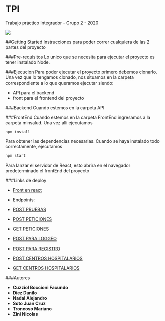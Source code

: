 # TPI 
Trabajo práctico Integrador - Grupo 2 - 2020

![](http://chaco.gov.ar/uploads/layout/0745de7c4262729ea422b99c6489bf5c.svg)


##Getting Started
Instrucciones para poder correr cualquiera de las 2 partes del proyecto

###Pre-requisitos
Lo unico que se necesita para ejecutar el proyecto es tener instalado Node.


###Ejecucion
Para poder ejecutar el proyecto primero debemos clonarlo. Una vez que lo tengamos clonado, nos situamos en la carpeta
correspondiente a lo que queramos ejecutar siendo:
* API para el backend
* front para el frontend del proyecto

###Backend
Cuando estemos en la carpeta API 


###FrontEnd
Cuando estemos en la carpeta FrontEnd ingresamos a la carpeta minsalud. Una vez alli ejecutamos
```
npm install
```
Para obtener las dependencias necesarias. Cuando se haya instalado todo correctamente, ejecutamos

```
npm start
```
Para lanzar el servidor de React, esto abrira en el navegador predeterminado el frontEnd del proyecto

###Links de deploy
* [Front en react](http://fronthealthministry.s3-website-sa-east-1.amazonaws.com/login)

* Endpoints: 

* [POST PRUEBAS](https://fp7v79j8w6.execute-api.sa-east-1.amazonaws.com/dev/pruebas)
* [POST PETICIONES](https://fp7v79j8w6.execute-api.sa-east-1.amazonaws.com/dev/peticiones) 
* [GET PETICIONES](https://fp7v79j8w6.execute-api.sa-east-1.amazonaws.com/dev/peticiones) 
* [POST PARA LOGGEO](https://fp7v79j8w6.execute-api.sa-east-1.amazonaws.com/dev/login) 
* [POST PARA REGISTRO](https://fp7v79j8w6.execute-api.sa-east-1.amazonaws.com/dev/register) 
* [POST CENTROS HOSPITALARIOS](https://fp7v79j8w6.execute-api.sa-east-1.amazonaws.com/dev/CentrosHospitalarios) 
* [GET CENTROS HOSPITALARIOS](https://fp7v79j8w6.execute-api.sa-east-1.amazonaws.com/dev/CentrosHospitalarios)

###Autores
* **Cuzziol Boccioni Facundo**
* **Diez Danilo**
* **Nadal Alejandro**
* **Soto Juan Cruz**
* **Troncoso Mariano**
* **Zini Nicolas**

